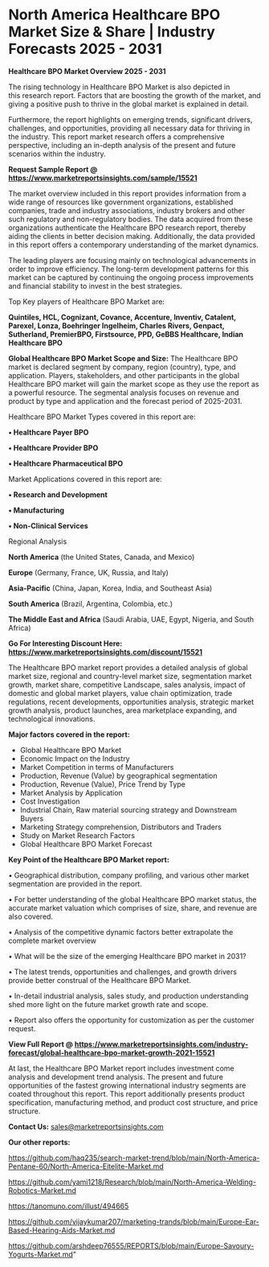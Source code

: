 # North America Healthcare BPO Market Size & Share | Industry Forecasts 2025 - 2031

<Strong> Healthcare BPO Market Overview 2025 - 2031</strong>

The rising technology in Healthcare BPO Market is also depicted in this research report. Factors that are boosting the growth of the market, and giving a positive push to thrive in the global market is explained in detail.

Furthermore, the report highlights on emerging trends, significant drivers, challenges, and opportunities, providing all necessary data for thriving in the industry. This report market research offers a comprehensive perspective, including an in-depth analysis of the present and future scenarios within the industry.

<strong>Request Sample Report @ <a href=https://www.marketreportsinsights.com/sample/15521>https://www.marketreportsinsights.com/sample/15521</a></strong>

The market overview included in this report provides information from a wide range of resources like government organizations, established companies, trade and industry associations, industry brokers and other such regulatory and non-regulatory bodies. The data acquired from these organizations authenticate the Healthcare BPO research report, thereby aiding the clients in better decision making. Additionally, the data provided in this report offers a contemporary understanding of the market dynamics.

The leading players are focusing mainly on technological advancements in order to improve efficiency. The long-term development patterns for this market can be captured by continuing the ongoing process improvements and financial stability to invest in the best strategies.

Top Key players of Healthcare BPO Market are:

<strong>Quintiles, HCL, Cognizant, Covance, Accenture, Inventiv, Catalent, Parexel, Lonza, Boehringer Ingelheim, Charles Rivers, Genpact, Sutherland, PremierBPO, Firstsource, PPD, GeBBS Healthcare, Indian Healthcare BPO</strong>

<strong><b>Global Healthcare BPO Market Scope and Size:</b></strong>
The Healthcare BPO market is declared segment by company, region (country), type, and application. Players, stakeholders, and other participants in the global Healthcare BPO market will gain the market scope as they use the report as a powerful resource. The segmental analysis focuses on revenue and product by type and application and the forecast period of 2025-2031.

Healthcare BPO Market Types covered in this report are:

<strong>• Healthcare Payer BPO

• Healthcare Provider BPO

• Healthcare Pharmaceutical BPO</strong>

Market Applications covered in this report are:

<strong>• Research and Development

• Manufacturing

• Non-Clinical Services</strong> 

Regional Analysis

<strong>North America</strong> (the United States, Canada, and Mexico)

<strong>Europe</strong> (Germany, France, UK, Russia, and Italy)

<strong>Asia-Pacific</strong> (China, Japan, Korea, India, and Southeast Asia)

<strong>South America</strong> (Brazil, Argentina, Colombia, etc.)

<strong>The Middle East and Africa</strong> (Saudi Arabia, UAE, Egypt, Nigeria, and South Africa)

<strong>Go For Interesting Discount Here: <a href=https://www.marketreportsinsights.com/discount/15521>https://www.marketreportsinsights.com/discount/15521</a></strong>

The Healthcare BPO market report provides a detailed analysis of global market size, regional and country-level market size, segmentation market growth, market share, competitive Landscape, sales analysis, impact of domestic and global market players, value chain optimization, trade regulations, recent developments, opportunities analysis, strategic market growth analysis, product launches, area marketplace expanding, and technological innovations.

<strong><b>Major factors covered in the report:</b></strong>
<ul>
  <li>Global Healthcare BPO Market </li>
  <li>Economic Impact on the Industry</li>
  <li>Market Competition in terms of Manufacturers</li>
  <li>Production, Revenue (Value) by geographical segmentation</li>
  <li>Production, Revenue (Value), Price Trend by Type</li>
  <li>Market Analysis by Application</li>
  <li>Cost Investigation</li>
  <li>Industrial Chain, Raw material sourcing strategy and Downstream Buyers</li>
  <li>Marketing Strategy comprehension, Distributors and Traders</li>
  <li>Study on Market Research Factors</li>
  <li>Global Healthcare BPO Market Forecast</li>
</ul>

<strong><b>Key Point of the Healthcare BPO Market report:</b></strong>

• Geographical distribution, company profiling, and various other market segmentation are provided in the report.

• For better understanding of the global Healthcare BPO market status, the accurate market valuation which comprises of size, share, and revenue are also covered.

• Analysis of the competitive dynamic factors better extrapolate the complete market overview

• What will be the size of the emerging Healthcare BPO market in 2031?

• The latest trends, opportunities and challenges, and growth drivers provide better construal of the Healthcare BPO Market.

• In-detail industrial analysis, sales study, and production understanding shed more light on the future market growth rate and scope.

• Report also offers the opportunity for customization as per the customer request.

<strong><b>View Full Report @ <a href=https://www.marketreportsinsights.com/industry-forecast/global-healthcare-bpo-market-growth-2021-15521>https://www.marketreportsinsights.com/industry-forecast/global-healthcare-bpo-market-growth-2021-15521</a></b></strong>


At last, the Healthcare BPO Market report includes investment come analysis and development trend analysis. The present and future opportunities of the fastest growing international industry segments are coated throughout this report. This report additionally presents product specification, manufacturing method, and product cost structure, and price structure.

<strong>Contact Us:</strong>
sales@marketreportsinsights.com

<strong>Our other reports:</strong>

<a href=https://github.com/haq235/search-market-trend/blob/main/North-America-Pentane-60/North-America-Eitelite-Market.md>https://github.com/haq235/search-market-trend/blob/main/North-America-Pentane-60/North-America-Eitelite-Market.md</a>

<a href=https://github.com/yami1218/Research/blob/main/North-America-Welding-Robotics-Market.md>https://github.com/yami1218/Research/blob/main/North-America-Welding-Robotics-Market.md</a>

<a href=https://tanomuno.com/illust/494665>https://tanomuno.com/illust/494665</a>

<a href=https://github.com/vijaykumar207/marketing-trands/blob/main/Europe-Ear-Based-Hearing-Aids-Market.md>https://github.com/vijaykumar207/marketing-trands/blob/main/Europe-Ear-Based-Hearing-Aids-Market.md</a>

<a href=https://github.com/arshdeep76555/REPORTS/blob/main/Europe-Savoury-Yogurts-Market.md>https://github.com/arshdeep76555/REPORTS/blob/main/Europe-Savoury-Yogurts-Market.md</a>"
